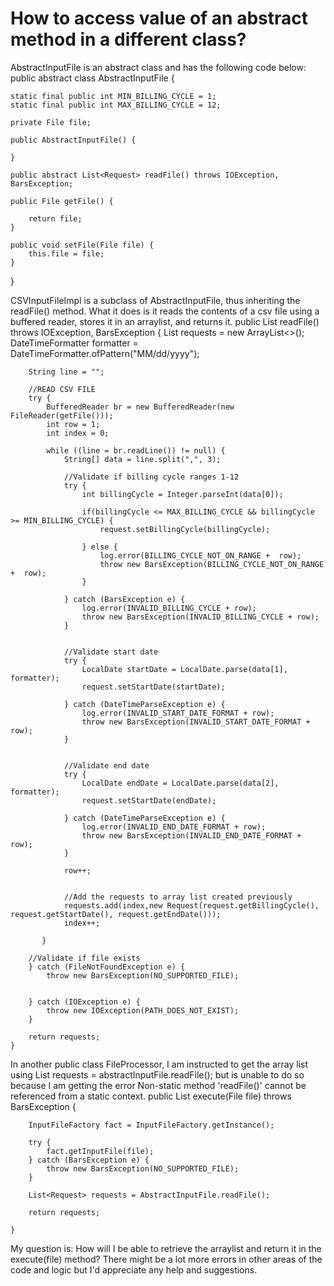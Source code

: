 
# How to access value of an abstract method in a different class?

AbstractInputFile is an abstract class and has the following code below:
public abstract class AbstractInputFile {

    static final public int MIN_BILLING_CYCLE = 1;
    static final public int MAX_BILLING_CYCLE = 12;

    private File file;

    public AbstractInputFile() {

    }

    public abstract List<Request> readFile() throws IOException, BarsException;

    public File getFile() {

        return file;
    }

    public void setFile(File file) {
        this.file = file;
    }

}

CSVInputFileImpl is a subclass of AbstractInputFile, thus inheriting the readFile() method. What it does is it reads the contents of a csv file using a buffered reader, stores it in an arraylist, and returns it.
    public List<Request> readFile() throws IOException, BarsException {
        List<Request> requests = new ArrayList<>();
        DateTimeFormatter formatter = DateTimeFormatter.ofPattern("MM/dd/yyyy");
        
        String line = "";

        //READ CSV FILE
        try {
            BufferedReader br = new BufferedReader(new FileReader(getFile()));
            int row = 1;
            int index = 0;

            while ((line = br.readLine()) != null) {
                String[] data = line.split(",", 3);

                //Validate if billing cycle ranges 1-12
                try {
                    int billingCycle = Integer.parseInt(data[0]);

                    if(billingCycle <= MAX_BILLING_CYCLE && billingCycle >= MIN_BILLING_CYCLE) {
                        request.setBillingCycle(billingCycle);

                    } else {
                        log.error(BILLING_CYCLE_NOT_ON_RANGE +  row);
                        throw new BarsException(BILLING_CYCLE_NOT_ON_RANGE +  row);
                    }

                } catch (BarsException e) {
                    log.error(INVALID_BILLING_CYCLE + row);
                    throw new BarsException(INVALID_BILLING_CYCLE + row);
                }


                //Validate start date
                try {
                    LocalDate startDate = LocalDate.parse(data[1], formatter);
                    request.setStartDate(startDate);

                } catch (DateTimeParseException e) {
                    log.error(INVALID_START_DATE_FORMAT + row);
                    throw new BarsException(INVALID_START_DATE_FORMAT + row);
                }


                //Validate end date
                try {
                    LocalDate endDate = LocalDate.parse(data[2], formatter);
                    request.setStartDate(endDate);

                } catch (DateTimeParseException e) {
                    log.error(INVALID_END_DATE_FORMAT + row);
                    throw new BarsException(INVALID_END_DATE_FORMAT + row);
                }

                row++;


                //Add the requests to array list created previously
                requests.add(index,new Request(request.getBillingCycle(), request.getStartDate(), request.getEndDate()));
                index++;

           }

        //Validate if file exists
        } catch (FileNotFoundException e) {
            throw new BarsException(NO_SUPPORTED_FILE);


        } catch (IOException e) {
            throw new IOException(PATH_DOES_NOT_EXIST);
        }

        return requests;
    }

In another public class FileProcessor, I am instructed to get the array list using List<Request> requests = abstractInputFile.readFile(); but is unable to do so because I am getting the error Non-static method 'readFile()' cannot be referenced from a static context.
    public List<Request> execute(File file) throws BarsException {

        InputFileFactory fact = InputFileFactory.getInstance();

        try {
            fact.getInputFile(file);
        } catch (BarsException e) {
            throw new BarsException(NO_SUPPORTED_FILE);
        }

        List<Request> requests = AbstractInputFile.readFile();

        return requests;

    }

My question is: How will I be able to retrieve the arraylist and return it in the execute(file) method? There might be a lot more errors in other areas of the code and logic but I'd appreciate any help and suggestions.

        